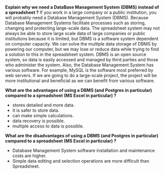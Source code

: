 **Explain why we need a DataBase Management System (DBMS) instead of a spreadsheet ?**
If you work in a large company or a public institution, you will probably need a Database Management System (DBMS). Because Database Management Systems facilitate processes such as storing, changing and protecting large-scale data. The spreadsheet system may not always be able to store large scale data of large companies or public institutions because it is limited, but DBMS is a software system dependent on computer capacity. We can solve the multiple data storage of DBMS by powering our computer, but we may lose or reduce data while trying to find a solution to this in the spreadsheet system. DBMS is an open source system, so data is easily accessed and managed by third parties and those who administer the system. Also, the Database Management System has various software. For example, MySQL is the software most preferred by web servers. If we are going to do a large-scale project, the project will be more institutional and beneficial as we can benefit from various software.

**What are the advantages of using a DBMS (and Postgres in particular) compared to a spreadsheet (MS Excel in particular) ?**
- stores detailed and more data.
- It is safer to store data.
- can make simple calculations.
- data recovery is possible.
- multiple access to data is possible.

**What are the disadvantages of using a DBMS (and Postgres in particular) compared to a spreadsheet (MS Excel in particular) ?**
- Database Management System software installation and maintenance costs are higher.
- Simple data editing and selection operations are more difficult than Spreadsheet.
